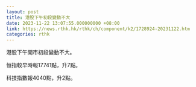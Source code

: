 ```yaml
---
layout: post
title: 港股下午初段變動不大
date: 2023-11-22 13:07:55.000000000 +08:00
link: https://news.rthk.hk/rthk/ch/component/k2/1728924-20231122.htm
categories: rthk
---
```


港股下午開市初段變動不大。

恒指較早時報17741點，升7點。

科技指數報4040點，升2點。
